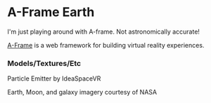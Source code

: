 # A-Frame Earth

I'm just playing around with A-frame. Not astronomically accurate! 

[A-Frame](https://aframe.io) is a web framework for building virtual reality experiences. 

### Models/Textures/Etc
Particle Emitter by IdeaSpaceVR

Earth, Moon, and galaxy imagery courtesy of NASA